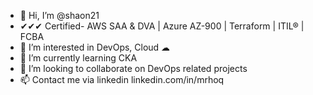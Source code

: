 - 👋 Hi, I’m @shaon21
- ✔✔✔ Certified- AWS SAA & DVA | Azure AZ-900 | Terraform | ITIL® | FCBA
- 👀 I’m interested in DevOps, Cloud ☁
- 🌱 I’m currently learning CKA
- 💞️ I’m looking to collaborate on DevOps related projects
- 📫 Contact me via linkedin linkedin.com/in/mrhoq

<!---
shaon21/shaon21 is a ✨ special ✨ repository because its `README.md` (this file) appears on your GitHub profile.
You can click the Preview link to take a look at your changes.
--->

